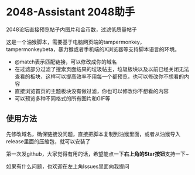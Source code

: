 # 2048-Assistant 2048助手
2048论坛直接预览帖子内图片和金币数，过滤低质量帖子

这是一个油猴脚本，需要基于电脑网页端的tampermonkey，tampermonkeybeta，暴力猴或者手机端的X浏览器等支持脚本语言的环境。

 - @match表示匹配链接，可以修改成你的域名
 - 在过滤部分过滤了搜索页面结果的垃圾帖主，垃圾板块以及以前已经关闭无法查看的板块，这样可以提高效率不用每一个都预览，也可以修改你不想看的内容
 - 直接浏览首页的主题板块没有做过滤，你也可以修改你不想看的内容
 - 可以预览多种不同格式的所有图片和GIF等

## 使用方法
先修改域名，确保链接没问题，直接把脚本复制到油猴里面，或者从油猴导入release里面的压缩包，就可以安装了

第一次发github，大家觉得有用的话，希望能点一下**右上角的Star按钮**支持一下~

如果有什么问题，也欢迎在左上角Issues里面向我提问

